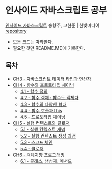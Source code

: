 # 인사이드 자바스크립트 공부
[인사이드 자바스크립트](https://book.naver.com/bookdb/book_detail.nhn?bid=7400243)  송형주, 고현준 | 한빛미디어     
[repository](https://codesandbox.io/s/insidejavascript-98k8g?file=/ch3.3/index.js)

- 모든 코드는 따라한다.
- 필요한 것만 README.MD에 기록한다.

## 목차
- [CH3 - 자바스크립트 데이터 타입과 연산자](https://github.com/river994/TIL/tree/master/JS/INSIDE/CH3/README.md)
- [CH4 - 함수와 프로토타입 체이닝](https://github.com/river994/TIL/tree/master/JS/INSIDE/CH4)
    + [4.1 - 함수 정의](https://github.com/river994/TIL/tree/master/JS/INSIDE/CH4/4.1)
    + [4.2 - 함수 객체 : 함수도 객체다](https://github.com/river994/TIL/tree/master/JS/INSIDE/CH4/4.2)
    + [4.3 - 함수의 다양한 형태](https://github.com/river994/TIL/tree/master/JS/INSIDE/CH4/4.3)
    + [4.4 - 함수 호출과 this](https://github.com/river994/TIL/tree/master/JS/INSIDE/CH4/4.4)
    + [4.5 - 프로토타입 체이닝](https://github.com/river994/TIL/tree/master/JS/INSIDE/CH4/4.5)
- [CH5 - 실행 컨텍스트와 클로저](https://github.com/river994/TIL/tree/master/JS/INSIDE/CH5)
    + [5.1 - 실행 컨텍스트 개념](https://github.com/river994/TIL/tree/master/JS/INSIDE/CH4/5.1)
    + [5.2 - 실행 컨텍스트 생성 과정](https://github.com/river994/TIL/tree/master/JS/INSIDE/CH4/5.2)
    + [5.3 - 스코프 체인](https://github.com/river994/TIL/tree/master/JS/INSIDE/CH4/5.3)
    + [5.4 - 클로저](https://github.com/river994/TIL/tree/master/JS/INSIDE/CH4/5.4)
- [CH6 - 객체지향 프로그래밍](https://github.com/river994/TIL/tree/master/JS/INSIDE/CH6)
    + [6.1 - 클래스, 생성자, 메서드](https://github.com/river994/TIL/tree/master/JS/INSIDE/CH6/6.1)
